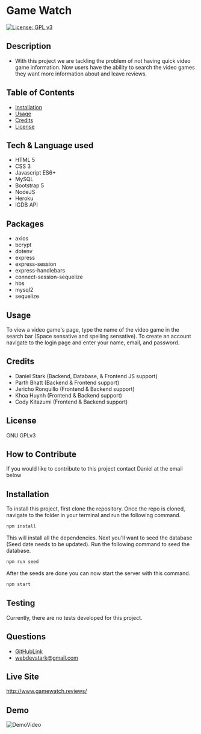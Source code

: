 
# Game Watch
[![License: GPL v3](https://img.shields.io/badge/License-GPLv3-blue.svg)](https://www.gnu.org/licenses/gpl-3.0)

## Description
- With this project we are tackling the problem of not having quick video game information. Now users have the ability to search the video games they want more information about and leave reviews.

## Table of Contents
- [Installation](#installation)
- [Usage](#usage)
- [Credits](#credits)
- [License](#license)

## Tech & Language used
- HTML 5
- CSS 3
- Javascript ES6+
- MySQL
- Bootstrap 5
- NodeJS
- Heroku
- IGDB API

## Packages
- axios
- bcrypt
- dotenv
- express
- express-session
- express-handlebars
- connect-session-sequelize
- hbs
- mysql2
- sequelize

## Usage
To view a video game's page, type the name of the video game in the search bar (Space sensative and spelling sensative).
To create an account navigate to the login page and enter your name, email, and password.

## Credits
- Daniel Stark (Backend, Database, & Frontend JS support)
- Parth Bhatt (Backend & Frontend support)
- Jericho Ronquillo (Frontend & Backend support)
- Khoa Huynh (Frontend & Backend support)
- Cody Kitazumi (Frontend & Backend support)

## License
GNU GPLv3

## How to Contribute
If you would like to contribute to this project contact Daniel at the email below

## Installation

To install this project, first clone the repository. Once the repo is cloned, navigate to the folder in your terminal and run the following command.
```md
npm install
```
This will install all the dependencies. Next you'll want to seed the database (Seed date needs to be updated). Run the following command to seed the database.
```md
npm run seed
```
After the seeds are done you can now start the server with this command.
```md
npm start
```

## Testing
Currently, there are no tests developed for this project.

## Questions
* [GitHubLink](https://github.com/Revivedaniel)
* <a href="mailto:webdevstark@gmail.com">webdevstark@gmail.com</a>

## Live Site
http://www.gamewatch.reviews/

## Demo
![DemoVideo](./images/gameWatchDemo.gif)

